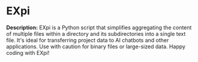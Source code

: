 # EXpi
**Description:**  EXpi is a Python script that simplifies aggregating the content of multiple files within a directory and its subdirectories into a single text file. It's ideal for transferring project data to AI chatbots and other applications. Use with caution for binary files or large-sized data. Happy coding with EXpi!
